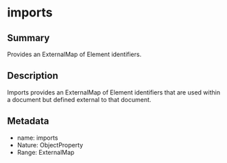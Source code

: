 <!-- Automatically generated by spec-parser v2.0.0 on 2023-12-27T15:02:03.969017+00:00 -->
<!-- SPDX-License-Identifier: Community-Spec-1.0 -->

# imports

## Summary

Provides an ExternalMap of Element identifiers.


## Description

Imports provides an ExternalMap of Element identifiers that are used within a document
but defined external to that document.


## Metadata

- name: imports
- Nature: ObjectProperty
- Range: ExternalMap




